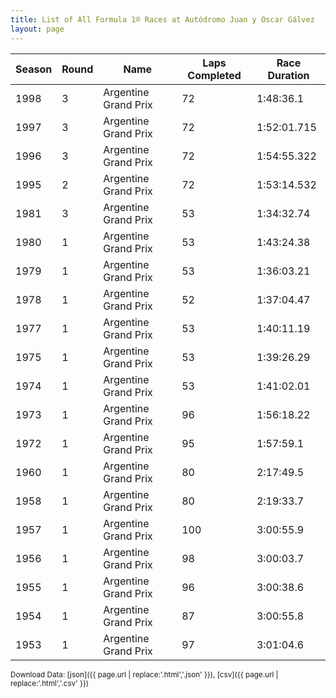 ```yaml
---
title: List of All Formula 1® Races at Autódromo Juan y Oscar Gálvez
layout: page
---
```


| Season | Round | Name | Laps Completed | Race Duration |
|--|--|--|--|--|
| 1998 | 3 | Argentine Grand Prix | 72 | 1:48:36.1 |
| 1997 | 3 | Argentine Grand Prix | 72 | 1:52:01.715 |
| 1996 | 3 | Argentine Grand Prix | 72 | 1:54:55.322 |
| 1995 | 2 | Argentine Grand Prix | 72 | 1:53:14.532 |
| 1981 | 3 | Argentine Grand Prix | 53 | 1:34:32.74 |
| 1980 | 1 | Argentine Grand Prix | 53 | 1:43:24.38 |
| 1979 | 1 | Argentine Grand Prix | 53 | 1:36:03.21 |
| 1978 | 1 | Argentine Grand Prix | 52 | 1:37:04.47 |
| 1977 | 1 | Argentine Grand Prix | 53 | 1:40:11.19 |
| 1975 | 1 | Argentine Grand Prix | 53 | 1:39:26.29 |
| 1974 | 1 | Argentine Grand Prix | 53 | 1:41:02.01 |
| 1973 | 1 | Argentine Grand Prix | 96 | 1:56:18.22 |
| 1972 | 1 | Argentine Grand Prix | 95 | 1:57:59.1 |
| 1960 | 1 | Argentine Grand Prix | 80 | 2:17:49.5 |
| 1958 | 1 | Argentine Grand Prix | 80 | 2:19:33.7 |
| 1957 | 1 | Argentine Grand Prix | 100 | 3:00:55.9 |
| 1956 | 1 | Argentine Grand Prix | 98 | 3:00:03.7 |
| 1955 | 1 | Argentine Grand Prix | 96 | 3:00:38.6 |
| 1954 | 1 | Argentine Grand Prix | 87 | 3:00:55.8 |
| 1953 | 1 | Argentine Grand Prix | 97 | 3:01:04.6 |

<small>Download Data: [json]({{ page.url | replace:'.html','.json' }}), [csv]({{ page.url | replace:'.html','.csv' }})</small>
